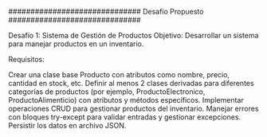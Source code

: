 ##############################
    Desafío Propuesto
##############################

Desafío 1: Sistema de Gestión de Productos
Objetivo: Desarrollar un sistema para manejar productos en un inventario.

Requisitos:

Crear una clase base Producto con atributos como nombre, precio, cantidad en stock, etc.
Definir al menos 2 clases derivadas para diferentes categorías de productos (por ejemplo, ProductoElectronico, ProductoAlimenticio) con atributos y métodos específicos.
Implementar operaciones CRUD para gestionar productos del inventario.
Manejar errores con bloques try-except para validar entradas y gestionar excepciones.
Persistir los datos en archivo JSON.
